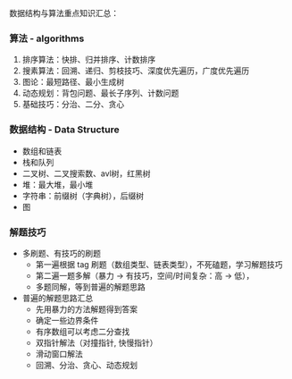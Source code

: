 数据结构与算法重点知识汇总：

### 算法 - algorithms
1. 排序算法：快排、归并排序、计数排序
2. 搜素算法：回溯、递归、剪枝技巧、深度优先遍历，广度优先遍历
3. 图论：最短路径、最小生成树
4. 动态规划：背包问题、最长子序列、计数问题
5. 基础技巧：分治、二分、贪心

### 数据结构 - Data Structure
- 数组和链表
- 栈和队列
- 二叉树、二叉搜索数、avl树，红黑树
- 堆：最大堆，最小堆
- 字符串：前缀树（字典树），后缀树
- 图

### 解题技巧
- 多刷题、有技巧的刷题
  - 第一遍根据 tag 刷题（数组类型、链表类型），不死磕题，学习解题技巧
  - 第二遍一题多解（暴力 -> 有技巧，空间/时间复杂：高 -> 低），
  - 多题同解，等到普遍的解题思路
- 普遍的解题思路汇总
  - 先用暴力的方法解题得到答案
  - 确定一些边界条件
  - 有序数组可以考虑二分查找
  - 双指针解法（对撞指针, 快慢指针）
  - 滑动窗口解法
  - 回溯、分治、贪心、动态规划